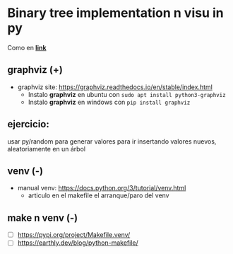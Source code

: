 # Binary tree implementation n visu in py

Como en [**link**](https://levelup.gitconnected.com/binary-tree-implementation-and-visualization-in-python-2f4782887ca2)

## graphviz (+)

- graphviz site: <https://graphviz.readthedocs.io/en/stable/index.html>   
  - Instalo **graphviz** en ubuntu con `sudo apt install python3-graphviz`
  - Instalo **graphviz** en windows con `pip install graphviz`

## ejercicio:

  usar py/random para generar valores para ir insertando valores nuevos, aleatoriamente en un árbol

## venv (-)

- manual venv: https://docs.python.org/3/tutorial/venv.html
  - articulo en el makefile el arranque/paro del venv

## make n venv (-)

  - [ ] https://pypi.org/project/Makefile.venv/ 
  - [ ] https://earthly.dev/blog/python-makefile/
